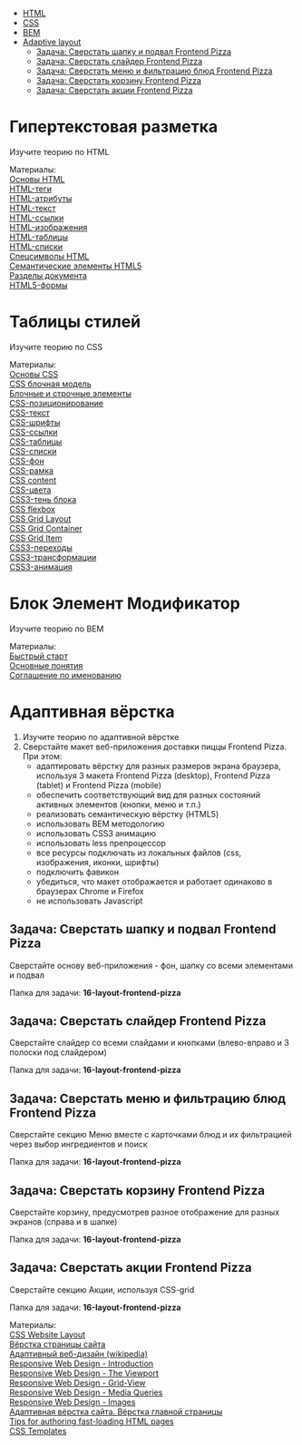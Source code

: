 - [HTML](#%D0%B3%D0%B8%D0%BF%D0%B5%D1%80%D1%82%D0%B5%D0%BA%D1%81%D1%82%D0%BE%D0%B2%D0%B0%D1%8F-%D1%80%D0%B0%D0%B7%D0%BC%D0%B5%D1%82%D0%BA%D0%B0)
- [CSS](#%D1%82%D0%B0%D0%B1%D0%BB%D0%B8%D1%86%D1%8B-%D1%81%D1%82%D0%B8%D0%BB%D0%B5%D0%B9)
- [BEM](#%D0%B1%D0%BB%D0%BE%D0%BA-%D1%8D%D0%BB%D0%B5%D0%BC%D0%B5%D0%BD%D1%82-%D0%BC%D0%BE%D0%B4%D0%B8%D1%84%D0%B8%D0%BA%D0%B0%D1%82%D0%BE%D1%80)
- [Adaptive layout](#%D0%B0%D0%B4%D0%B0%D0%BF%D1%82%D0%B8%D0%B2%D0%BD%D0%B0%D1%8F-%D0%B2%D1%91%D1%80%D1%81%D1%82%D0%BA%D0%B0)
  - [Задача: Сверстать шапку и подвал Frontend Pizza](#%D0%B7%D0%B0%D0%B4%D0%B0%D1%87%D0%B0-%D1%81%D0%B2%D0%B5%D1%80%D1%81%D1%82%D0%B0%D1%82%D1%8C-%D1%88%D0%B0%D0%BF%D0%BA%D1%83-%D0%B8-%D0%BF%D0%BE%D0%B4%D0%B2%D0%B0%D0%BB-frontend-pizza)
  - [Задача: Сверстать слайдер Frontend Pizza](#%D0%B7%D0%B0%D0%B4%D0%B0%D1%87%D0%B0-%D1%81%D0%B2%D0%B5%D1%80%D1%81%D1%82%D0%B0%D1%82%D1%8C-%D1%81%D0%BB%D0%B0%D0%B9%D0%B4%D0%B5%D1%80-frontend-pizza)
  - [Задача: Сверстать меню и фильтрацию блюд Frontend Pizza](#%D0%B7%D0%B0%D0%B4%D0%B0%D1%87%D0%B0-%D1%81%D0%B2%D0%B5%D1%80%D1%81%D1%82%D0%B0%D1%82%D1%8C-%D0%BC%D0%B5%D0%BD%D1%8E-%D0%B8-%D1%84%D0%B8%D0%BB%D1%8C%D1%82%D1%80%D0%B0%D1%86%D0%B8%D1%8E-%D0%B1%D0%BB%D1%8E%D0%B4-frontend-pizza)
  - [Задача: Сверстать корзину Frontend Pizza](#%D0%B7%D0%B0%D0%B4%D0%B0%D1%87%D0%B0-%D1%81%D0%B2%D0%B5%D1%80%D1%81%D1%82%D0%B0%D1%82%D1%8C-%D0%BA%D0%BE%D1%80%D0%B7%D0%B8%D0%BD%D1%83-frontend-pizza)
  - [Задача: Сверстать акции Frontend Pizza](#%D0%B7%D0%B0%D0%B4%D0%B0%D1%87%D0%B0-%D1%81%D0%B2%D0%B5%D1%80%D1%81%D1%82%D0%B0%D1%82%D1%8C-%D0%B0%D0%BA%D1%86%D0%B8%D0%B8-frontend-pizza)

# Гипертекстовая разметка

Изучите теорию по HTML

Материалы:  
[Основы HTML](https://html5book.ru/osnovy-html)  
[HTML-теги](https://html5book.ru/html-tags)  
[HTML-атрибуты](https://html5book.ru/html-attributes)  
[HTML-текст](https://html5book.ru/html-text)  
[HTML-ссылки](https://html5book.ru/hyperlinks-in-html)  
[HTML-изображения](https://html5book.ru/images-in-html)  
[HTML-таблицы](https://html5book.ru/html-table)  
[HTML-списки](https://html5book.ru/html-lists)  
[Спецсимволы HTML](https://html5book.ru/specsimvoly-html)  
[Семантические элементы HTML5](https://html5book.ru/html5-semantic-elements)  
[Разделы документа](https://html5book.ru/razdely-dokumenta)  
[HTML5-формы](https://html5book.ru/html5-forms)

# Таблицы стилей

Изучите теорию по CSS

Материалы:  
[Основы CSS](https://html5book.ru/osnovy-css/)  
[CSS блочная модель](https://html5book.ru/css-blochnaya-model)  
[Блочные и строчные элементы](https://html5book.ru/block-inline-elements/)  
[CSS-позиционирование](https://html5book.ru/css-position/)  
[CSS-текст](https://html5book.ru/css-text/)  
[CSS-шрифты](https://html5book.ru/css-shrifty/)  
[CSS-ссылки](https://html5book.ru/styling-hyperlinks/)  
[CSS-таблицы](https://html5book.ru/css3-tables/)  
[CSS-списки](https://html5book.ru/css-spiski/)  
[CSS-фон](https://html5book.ru/css-background/)  
[CSS-рамка](https://html5book.ru/css-border/)  
[CSS content](https://html5book.ru/css-content/)  
[CSS-цвета](https://html5book.ru/css-colors/)  
[CSS3-тень блока](https://html5book.ru/css3-ten-bloka/)  
[CSS flexbox](https://html5book.ru/css3-flexbox/)  
[CSS Grid Layout](https://html5css.ru/css/css_grid.php)  
[CSS Grid Container](https://html5css.ru/css/css_grid_container.php)  
[CSS Grid Item](https://html5css.ru/css/css_grid_item.php)  
[CSS3-переходы](https://html5book.ru/css3-transition/)  
[CSS3-трансформации](https://html5book.ru/css3-transform/)  
[CSS3-анимация](https://html5book.ru/css3-animation/)

# Блок Элемент Модификатор

Изучите теорию по BEM

Материалы:  
[Быстрый старт](https://ru.bem.info/methodology/quick-start/)  
[Основные понятия](https://ru.bem.info/methodology/key-concepts/)  
[Соглашение по именованию](https://ru.bem.info/methodology/naming-convention/)

# Адаптивная вёрстка

1. Изучите теорию по адаптивной вёрстке
2. Сверстайте макет веб-приложения доставки пиццы Frontend Pizza. При этом:
    - адаптировать вёрстку для разных размеров экрана браузера, используя 3 макета Frontend Pizza (desktop), Frontend Pizza (tablet) и Frontend Pizza (mobile)
    - обеспечить соответствующий вид для разных состояний активных элементов (кнопки, меню и т.п.)
    - реализовать семантическую вёрстку (HTML5)
    - использовать BEM методологию
    - использовать CSS3 анимацию
    - использовать less препроцессор
    - все ресурсы подключать из локальных файлов (css, изображения, иконки, шрифты)
    - подключить фавикон
    - убедиться, что макет отображается и работает одинаково в браузерах Chrome и Firefox
    - не использовать Javascript

## Задача: Сверстать шапку и подвал Frontend Pizza
Сверстайте основу веб-приложения - фон, шапку со всеми элементами и подвал

Папка для задачи: **16-layout-frontend-pizza**

## Задача: Сверстать слайдер Frontend Pizza
Сверстайте слайдер со всеми слайдами и кнопками (влево-вправо и 3 полоски под слайдером)

Папка для задачи: **16-layout-frontend-pizza**

## Задача: Сверстать меню и фильтрацию блюд Frontend Pizza
Сверстайте секцию Меню вместе с карточками блюд и их фильтрацией через выбор ингредиентов и поиск

Папка для задачи: **16-layout-frontend-pizza**

## Задача: Сверстать корзину Frontend Pizza
Сверстайте корзину, предусмотрев разное отображение для разных экранов (справа и в шапке)

Папка для задачи: **16-layout-frontend-pizza**

## Задача: Сверстать акции Frontend Pizza
Сверстайте секцию Акции, используя CSS-grid

Папка для задачи: **16-layout-frontend-pizza**

Материалы:  
[CSS Website Layout](https://html5css.ru/css/css_website_layout.php)  
[Вёрстка страницы сайта](https://html5book.ru/vyorstka-stranicy-sayta/)  
[Адаптивный веб-дизайн (wikipedia)](https://ru.wikipedia.org/wiki/Адаптивный_веб-дизайн)  
[Responsive Web Design - Introduction](https://html5css.ru/css/css_rwd_intro.php)  
[Responsive Web Design - The Viewport](https://html5css.ru/css/css_rwd_viewport.php)  
[Responsive Web Design - Grid-View](https://html5css.ru/css/css_rwd_grid.php)  
[Responsive Web Design - Media Queries](https://html5css.ru/css/css_rwd_mediaqueries.php)  
[Responsive Web Design - Images](https://html5css.ru/css/css_rwd_images.php)  
[Адаптивная вёрстка сайта. Вёрстка главной страницы](https://html5book.ru/adaptivnaya-vyorstka-sayta/)  
[Tips for authoring fast-loading HTML pages](https://developer.mozilla.org/ru/docs/Learn/HTML/Howto/Author_fast-loading_HTML_pages)  
[CSS Templates](https://html5css.ru/css/css_templates.php)
